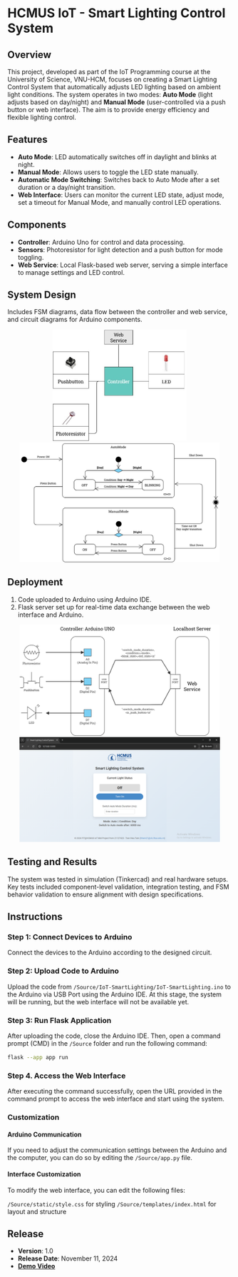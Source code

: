 # HCMUS IoT - Smart Lighting Control System

## Overview
This project, developed as part of the IoT Programming course at the University of Science, VNU-HCM, focuses on creating a Smart Lighting Control System that automatically adjusts LED lighting based on ambient light conditions. The system operates in two modes: **Auto Mode** (light adjusts based on day/night) and **Manual Mode** (user-controlled via a push button or web interface). The aim is to provide energy efficiency and flexible lighting control.

## Features
- **Auto Mode**: LED automatically switches off in daylight and blinks at night.
- **Manual Mode**: Allows users to toggle the LED state manually.
- **Automatic Mode Switching**: Switches back to Auto Mode after a set duration or a day/night transition.
- **Web Interface**: Users can monitor the current LED state, adjust mode, set a timeout for Manual Mode, and manually control LED operations.

## Components
- **Controller**: Arduino Uno for control and data processing.
- **Sensors**: Photoresistor for light detection and a push button for mode toggling.
- **Web Service**: Local Flask-based web server, serving a simple interface to manage settings and LED control.

## System Design
Includes FSM diagrams, data flow between the controller and web service, and circuit diagrams for Arduino components.
<div align="center">
<img src="IMG/System Design.jpg" alt="Smart Lighting System Diagram" width="300"/>
<img src="IMG/FSM Diagram.jpg" alt="FSM Diagram" width="450"/>
</div>

## Deployment
1. Code uploaded to Arduino using Arduino IDE.
2. Flask server set up for real-time data exchange between the web interface and Arduino.
<div align="center">
<img src="IMG/Data Communication Diagram.jpg" alt="Data Communication Diagram" width="450"/>
<img src="IMG/WebUXUI.png" alt="WebUXUI.png" width="450"/>
</div>

## Testing and Results
The system was tested in simulation (Tinkercad) and real hardware setups. Key tests included component-level validation, integration testing, and FSM behavior validation to ensure alignment with design specifications.

## Instructions

### Step 1: Connect Devices to Arduino
Connect the devices to the Arduino according to the designed circuit.

### Step 2: Upload Code to Arduino
Upload the code from `/Source/IoT-SmartLighting/IoT-SmartLighting.ino` to the Arduino via USB Port using the Arduino IDE. At this stage, the system will be running, but the web interface will not be available yet.

### Step 3: Run Flask Application
After uploading the code, close the Arduino IDE. Then, open a command prompt (CMD) in the `/Source` folder and run the following command:

```bash
flask --app app run
```
### Step 4. Access the Web Interface
After executing the command successfully, open the URL provided in the command prompt to access the web interface and start using the system.

### Customization
#### Arduino Communication
If you need to adjust the communication settings between the Arduino and the computer, you can do so by editing the `/Source/app.py` file.

#### Interface Customization
To modify the web interface, you can edit the following files:

`/Source/static/style.css` for styling
`/Source/templates/index.html` for layout and structure

## Release
- **Version**: 1.0
- **Release Date**: November 11, 2024
- [**Demo Video**](https://www.youtube.com/watch?v=MielNnFK-BU)
